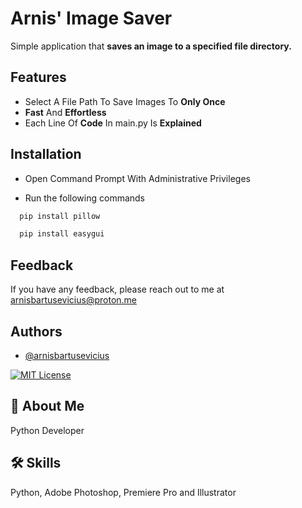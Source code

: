 
# Arnis' Image Saver

Simple application that **saves an image to a specified file directory.**
## Features

- Select A File Path To Save Images To **Only Once**
- **Fast** And **Effortless**
- Each Line Of **Code** In main.py Is **Explained**
## Installation

- Open Command Prompt With Administrative Privileges

- Run the following commands

```bash
  pip install pillow
```

```bash
  pip install easygui
```
## Feedback

If you have any feedback, please reach out to me at arnisbartusevicius@proton.me


## Authors

- [@arnisbartusevicius](https://github.com/arnisbartusevicius)

[![MIT License](https://img.shields.io/badge/License-MIT-green.svg)](https://choosealicense.com/licenses/mit/)


## 🚀 About Me
Python Developer


## 🛠 Skills
Python, Adobe Photoshop, Premiere Pro and Illustrator

